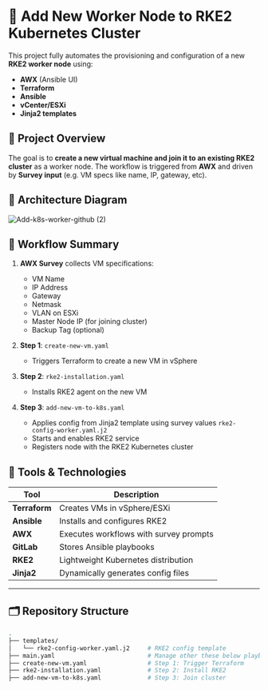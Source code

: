 # 🚀 Add New Worker Node to RKE2 Kubernetes Cluster

This project fully automates the provisioning and configuration of a new **RKE2 worker node** using:

- **AWX** (Ansible UI)
- **Terraform**
- **Ansible**
- **vCenter/ESXi**
- **Jinja2 templates**


## 🧩 Project Overview

The goal is to **create a new virtual machine and join it to an existing RKE2 cluster** as a worker node. The workflow is triggered from **AWX** and driven by **Survey input** (e.g. VM specs like name, IP, gateway, etc).


## 📸 Architecture Diagram
![Add-k8s-worker-github (2)](https://github.com/user-attachments/assets/a7b5138b-3a68-4153-b909-0266f780e6ec)


## 🔁 Workflow Summary

1. **AWX Survey** collects VM specifications:
   - VM Name
   - IP Address
   - Gateway
   - Netmask
   - VLAN on ESXi
   - Master Node IP (for joining cluster)
   - Backup Tag (optional)

2. **Step 1**: `create-new-vm.yaml`
   - Triggers Terraform to create a new VM in vSphere

3. **Step 2**: `rke2-installation.yaml`
   - Installs RKE2 agent on the new VM

4. **Step 3**: `add-new-vm-to-k8s.yaml`
   - Applies config from Jinja2 template using survey values `rke2-config-worker.yaml.j2`
   - Starts and enables RKE2 service
   - Registers node with the RKE2 Kubernetes cluster

## 🧰 Tools & Technologies

| Tool            | Description                              |
|-----------------|------------------------------------------|
| **Terraform**    | Creates VMs in vSphere/ESXi              |
| **Ansible**      | Installs and configures RKE2             |
| **AWX**          | Executes workflows with survey prompts   |
| **GitLab**       | Stores Ansible playbooks                 |
| **RKE2**         | Lightweight Kubernetes distribution      |
| **Jinja2**       | Dynamically generates config files       |

---

## 🗂 Repository Structure

```bash
.
├── templates/
│   └── rke2-config-worker.yaml.j2     # RKE2 config template
├── main.yaml                          # Manage other these below playbbok
├── create-new-vm.yaml                 # Step 1: Trigger Terraform
├── rke2-installation.yaml             # Step 2: Install RKE2
├── add-new-vm-to-k8s.yaml             # Step 3: Join cluster
